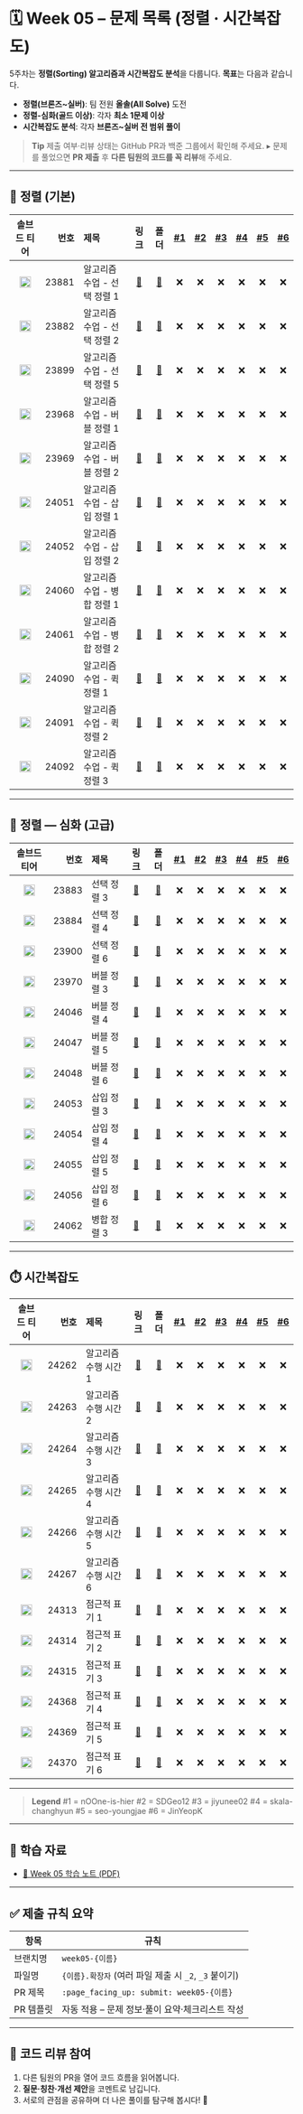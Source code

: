 # 🗓️ Week 05 – 문제 목록 (정렬 · 시간복잡도)

5주차는 **정렬(Sorting) 알고리즘과 시간복잡도 분석**을 다룹니다.
**목표**는 다음과 같습니다.

* **정렬(브론즈\~실버)**: 팀 전원 **올솔(All Solve)** 도전
* **정렬-심화(골드 이상)**: 각자 **최소 1문제 이상**
* **시간복잡도 분석**: 각자 **브론즈\~실버 전 범위 풀이**

> **Tip**
> 제출 여부·리뷰 상태는 GitHub PR과 백준 그룹에서 확인해 주세요.
> ▸ 문제를 풀었으면 **PR 제출** 후 **다른 팀원의 코드를 꼭 리뷰**해 주세요.

---

## 🔢 정렬 (기본)

<!--START:PROGRESS:SORT_BASIC-->

|                               솔브드 티어                               |    번호 | 제목                |                      링크                     |                   폴더                   | <a href="https://github.com/nOOne-is-hier" title="nOOne-is-hier">#1</a> | <a href="https://github.com/SDGeo12" title="SDGeo12">#2</a> | <a href="https://github.com/jiyunee02" title="jiyunee02">#3</a> | <a href="https://github.com/skala-changhyun" title="skala-changhyun">#4</a> | <a href="https://github.com/seo-youngjae" title="seo-youngjae">#5</a> | <a href="https://github.com/JinYeopKang" title="JinYeopKang">#6</a> |
| :----------------------------------------------------------------: | ----: | :---------------- | :-----------------------------------------: | :------------------------------------: | :---------------------------------------------------------------------: | :---------------------------------------------------------: | :-------------------------------------------------------------: | :-------------------------------------------------------------------------: | :-------------------------------------------------------------------: | :-----------------------------------------------------------------: |
|  <img src="https://static.solved.ac/tier_small/5.svg" width="20"/> | 23881 | 알고리즘 수업 - 선택 정렬 1 | [🔗](https://www.acmicpc.net/problem/23881) | [📁](./정렬/boj_23881_알고리즘_수업_-_선택_정렬_1) |                                    ❌                                    |                              ❌                              |                                ❌                                |                                      ❌                                      |                                   ❌                                   |                                  ❌                                  |
|  <img src="https://static.solved.ac/tier_small/5.svg" width="20"/> | 23882 | 알고리즘 수업 - 선택 정렬 2 | [🔗](https://www.acmicpc.net/problem/23882) | [📁](./정렬/boj_23882_알고리즘_수업_-_선택_정렬_2) |                                    ❌                                    |                              ❌                              |                                ❌                                |                                      ❌                                      |                                   ❌                                   |                                  ❌                                  |
|  <img src="https://static.solved.ac/tier_small/5.svg" width="20"/> | 23899 | 알고리즘 수업 - 선택 정렬 5 | [🔗](https://www.acmicpc.net/problem/23899) | [📁](./정렬/boj_23899_알고리즘_수업_-_선택_정렬_5) |                                    ❌                                    |                              ❌                              |                                ❌                                |                                      ❌                                      |                                   ❌                                   |                                  ❌                                  |
|  <img src="https://static.solved.ac/tier_small/5.svg" width="20"/> | 23968 | 알고리즘 수업 - 버블 정렬 1 | [🔗](https://www.acmicpc.net/problem/23968) | [📁](./정렬/boj_23968_알고리즘_수업_-_버블_정렬_1) |                                    ❌                                    |                              ❌                              |                                ❌                                |                                      ❌                                      |                                   ❌                                   |                                  ❌                                  |
|  <img src="https://static.solved.ac/tier_small/5.svg" width="20"/> | 23969 | 알고리즘 수업 - 버블 정렬 2 | [🔗](https://www.acmicpc.net/problem/23969) | [📁](./정렬/boj_23969_알고리즘_수업_-_버블_정렬_2) |                                    ❌                                    |                              ❌                              |                                ❌                                |                                      ❌                                      |                                   ❌                                   |                                  ❌                                  |
|  <img src="https://static.solved.ac/tier_small/5.svg" width="20"/> | 24051 | 알고리즘 수업 - 삽입 정렬 1 | [🔗](https://www.acmicpc.net/problem/24051) | [📁](./정렬/boj_24051_알고리즘_수업_-_삽입_정렬_1) |                                    ❌                                    |                              ❌                              |                                ❌                                |                                      ❌                                      |                                   ❌                                   |                                  ❌                                  |
|  <img src="https://static.solved.ac/tier_small/5.svg" width="20"/> | 24052 | 알고리즘 수업 - 삽입 정렬 2 | [🔗](https://www.acmicpc.net/problem/24052) | [📁](./정렬/boj_24052_알고리즘_수업_-_삽입_정렬_2) |                                    ❌                                    |                              ❌                              |                                ❌                                |                                      ❌                                      |                                   ❌                                   |                                  ❌                                  |
|  <img src="https://static.solved.ac/tier_small/8.svg" width="20"/> | 24060 | 알고리즘 수업 - 병합 정렬 1 | [🔗](https://www.acmicpc.net/problem/24060) | [📁](./정렬/boj_24060_알고리즘_수업_-_병합_정렬_1) |                                    ❌                                    |                              ❌                              |                                ❌                                |                                      ❌                                      |                                   ❌                                   |                                  ❌                                  |
|  <img src="https://static.solved.ac/tier_small/7.svg" width="20"/> | 24061 | 알고리즘 수업 - 병합 정렬 2 | [🔗](https://www.acmicpc.net/problem/24061) | [📁](./정렬/boj_24061_알고리즘_수업_-_병합_정렬_2) |                                    ❌                                    |                              ❌                              |                                ❌                                |                                      ❌                                      |                                   ❌                                   |                                  ❌                                  |
|  <img src="https://static.solved.ac/tier_small/6.svg" width="20"/> | 24090 | 알고리즘 수업 - 퀵 정렬 1  | [🔗](https://www.acmicpc.net/problem/24090) |  [📁](./정렬/boj_24090_알고리즘_수업_-_퀵_정렬_1) |                                    ❌                                    |                              ❌                              |                                ❌                                |                                      ❌                                      |                                   ❌                                   |                                  ❌                                  |
|  <img src="https://static.solved.ac/tier_small/6.svg" width="20"/> | 24091 | 알고리즘 수업 - 퀵 정렬 2  | [🔗](https://www.acmicpc.net/problem/24091) |  [📁](./정렬/boj_24091_알고리즘_수업_-_퀵_정렬_2) |                                    ❌                                    |                              ❌                              |                                ❌                                |                                      ❌                                      |                                   ❌                                   |                                  ❌                                  |
| <img src="https://static.solved.ac/tier_small/10.svg" width="20"/> | 24092 | 알고리즘 수업 - 퀵 정렬 3  | [🔗](https://www.acmicpc.net/problem/24092) |  [📁](./정렬/boj_24092_알고리즘_수업_-_퀵_정렬_3) |                                    ❌                                    |                              ❌                              |                                ❌                                |                                      ❌                                      |                                   ❌                                   |                                  ❌                                  |

<!--END:PROGRESS:SORT_BASIC-->

---

## 🧠 정렬 — 심화 (고급)

<!--START:PROGRESS:SORT_ADVANCED-->

|                               솔브드 티어                               |    번호 | 제목      |                      링크                     |                폴더               | <a href="https://github.com/nOOne-is-hier" title="nOOne-is-hier">#1</a> | <a href="https://github.com/SDGeo12" title="SDGeo12">#2</a> | <a href="https://github.com/jiyunee02" title="jiyunee02">#3</a> | <a href="https://github.com/skala-changhyun" title="skala-changhyun">#4</a> | <a href="https://github.com/seo-youngjae" title="seo-youngjae">#5</a> | <a href="https://github.com/JinYeopKang" title="JinYeopKang">#6</a> |
| :----------------------------------------------------------------: | ----: | :------ | :-----------------------------------------: | :-----------------------------: | :---------------------------------------------------------------------: | :---------------------------------------------------------: | :-------------------------------------------------------------: | :-------------------------------------------------------------------------: | :-------------------------------------------------------------------: | :-----------------------------------------------------------------: |
| <img src="https://static.solved.ac/tier_small/12.svg" width="20"/> | 23883 | 선택 정렬 3 | [🔗](https://www.acmicpc.net/problem/23883) | [📁](./정렬-심화/boj_23883_선택_정렬_3) |                                    ❌                                    |                              ❌                              |                                ❌                                |                                      ❌                                      |                                   ❌                                   |                                  ❌                                  |
| <img src="https://static.solved.ac/tier_small/12.svg" width="20"/> | 23884 | 선택 정렬 4 | [🔗](https://www.acmicpc.net/problem/23884) | [📁](./정렬-심화/boj_23884_선택_정렬_4) |                                    ❌                                    |                              ❌                              |                                ❌                                |                                      ❌                                      |                                   ❌                                   |                                  ❌                                  |
| <img src="https://static.solved.ac/tier_small/13.svg" width="20"/> | 23900 | 선택 정렬 6 | [🔗](https://www.acmicpc.net/problem/23900) | [📁](./정렬-심화/boj_23900_선택_정렬_6) |                                    ❌                                    |                              ❌                              |                                ❌                                |                                      ❌                                      |                                   ❌                                   |                                  ❌                                  |
| <img src="https://static.solved.ac/tier_small/12.svg" width="20"/> | 23970 | 버블 정렬 3 | [🔗](https://www.acmicpc.net/problem/23970) | [📁](./정렬-심화/boj_23970_버블_정렬_3) |                                    ❌                                    |                              ❌                              |                                ❌                                |                                      ❌                                      |                                   ❌                                   |                                  ❌                                  |
| <img src="https://static.solved.ac/tier_small/16.svg" width="20"/> | 24046 | 버블 정렬 4 | [🔗](https://www.acmicpc.net/problem/24046) | [📁](./정렬-심화/boj_24046_버블_정렬_4) |                                    ❌                                    |                              ❌                              |                                ❌                                |                                      ❌                                      |                                   ❌                                   |                                  ❌                                  |
| <img src="https://static.solved.ac/tier_small/16.svg" width="20"/> | 24047 | 버블 정렬 5 | [🔗](https://www.acmicpc.net/problem/24047) | [📁](./정렬-심화/boj_24047_버블_정렬_5) |                                    ❌                                    |                              ❌                              |                                ❌                                |                                      ❌                                      |                                   ❌                                   |                                  ❌                                  |
| <img src="https://static.solved.ac/tier_small/16.svg" width="20"/> | 24048 | 버블 정렬 6 | [🔗](https://www.acmicpc.net/problem/24048) | [📁](./정렬-심화/boj_24048_버블_정렬_6) |                                    ❌                                    |                              ❌                              |                                ❌                                |                                      ❌                                      |                                   ❌                                   |                                  ❌                                  |
| <img src="https://static.solved.ac/tier_small/11.svg" width="20"/> | 24053 | 삽입 정렬 3 | [🔗](https://www.acmicpc.net/problem/24053) | [📁](./정렬-심화/boj_24053_삽입_정렬_3) |                                    ❌                                    |                              ❌                              |                                ❌                                |                                      ❌                                      |                                   ❌                                   |                                  ❌                                  |
| <img src="https://static.solved.ac/tier_small/17.svg" width="20"/> | 24054 | 삽입 정렬 4 | [🔗](https://www.acmicpc.net/problem/24054) | [📁](./정렬-심화/boj_24054_삽입_정렬_4) |                                    ❌                                    |                              ❌                              |                                ❌                                |                                      ❌                                      |                                   ❌                                   |                                  ❌                                  |
| <img src="https://static.solved.ac/tier_small/17.svg" width="20"/> | 24055 | 삽입 정렬 5 | [🔗](https://www.acmicpc.net/problem/24055) | [📁](./정렬-심화/boj_24055_삽입_정렬_5) |                                    ❌                                    |                              ❌                              |                                ❌                                |                                      ❌                                      |                                   ❌                                   |                                  ❌                                  |
| <img src="https://static.solved.ac/tier_small/14.svg" width="20"/> | 24056 | 삽입 정렬 6 | [🔗](https://www.acmicpc.net/problem/24056) | [📁](./정렬-심화/boj_24056_삽입_정렬_6) |                                    ❌                                    |                              ❌                              |                                ❌                                |                                      ❌                                      |                                   ❌                                   |                                  ❌                                  |
| <img src="https://static.solved.ac/tier_small/11.svg" width="20"/> | 24062 | 병합 정렬 3 | [🔗](https://www.acmicpc.net/problem/24062) | [📁](./정렬-심화/boj_24062_병합_정렬_3) |                                    ❌                                    |                              ❌                              |                                ❌                                |                                      ❌                                      |                                   ❌                                   |                                  ❌                                  |

<!--END:PROGRESS:SORT_ADVANCED-->

---

## ⏱️ 시간복잡도

<!--START:PROGRESS:COMPLEXITY-->

|                               솔브드 티어                               |    번호 | 제목           |                      링크                     |                  폴더                  | <a href="https://github.com/nOOne-is-hier" title="nOOne-is-hier">#1</a> | <a href="https://github.com/SDGeo12" title="SDGeo12">#2</a> | <a href="https://github.com/jiyunee02" title="jiyunee02">#3</a> | <a href="https://github.com/skala-changhyun" title="skala-changhyun">#4</a> | <a href="https://github.com/seo-youngjae" title="seo-youngjae">#5</a> | <a href="https://github.com/JinYeopKang" title="JinYeopKang">#6</a> |
| :----------------------------------------------------------------: | ----: | :----------- | :-----------------------------------------: | :----------------------------------: | :---------------------------------------------------------------------: | :---------------------------------------------------------: | :-------------------------------------------------------------: | :-------------------------------------------------------------------------: | :-------------------------------------------------------------------: | :-----------------------------------------------------------------: |
|  <img src="https://static.solved.ac/tier_small/1.svg" width="20"/> | 24262 | 알고리즘 수행 시간 1 | [🔗](https://www.acmicpc.net/problem/24262) | [📁](./시간복잡도/boj_24262_알고리즘_수행_시간_1) |                                    ❌                                    |                              ❌                              |                                ❌                                |                                      ❌                                      |                                   ❌                                   |                                  ❌                                  |
|  <img src="https://static.solved.ac/tier_small/2.svg" width="20"/> | 24263 | 알고리즘 수행 시간 2 | [🔗](https://www.acmicpc.net/problem/24263) | [📁](./시간복잡도/boj_24263_알고리즘_수행_시간_2) |                                    ❌                                    |                              ❌                              |                                ❌                                |                                      ❌                                      |                                   ❌                                   |                                  ❌                                  |
|  <img src="https://static.solved.ac/tier_small/3.svg" width="20"/> | 24264 | 알고리즘 수행 시간 3 | [🔗](https://www.acmicpc.net/problem/24264) | [📁](./시간복잡도/boj_24264_알고리즘_수행_시간_3) |                                    ❌                                    |                              ❌                              |                                ❌                                |                                      ❌                                      |                                   ❌                                   |                                  ❌                                  |
|  <img src="https://static.solved.ac/tier_small/3.svg" width="20"/> | 24265 | 알고리즘 수행 시간 4 | [🔗](https://www.acmicpc.net/problem/24265) | [📁](./시간복잡도/boj_24265_알고리즘_수행_시간_4) |                                    ❌                                    |                              ❌                              |                                ❌                                |                                      ❌                                      |                                   ❌                                   |                                  ❌                                  |
|  <img src="https://static.solved.ac/tier_small/3.svg" width="20"/> | 24266 | 알고리즘 수행 시간 5 | [🔗](https://www.acmicpc.net/problem/24266) | [📁](./시간복잡도/boj_24266_알고리즘_수행_시간_5) |                                    ❌                                    |                              ❌                              |                                ❌                                |                                      ❌                                      |                                   ❌                                   |                                  ❌                                  |
|  <img src="https://static.solved.ac/tier_small/4.svg" width="20"/> | 24267 | 알고리즘 수행 시간 6 | [🔗](https://www.acmicpc.net/problem/24267) | [📁](./시간복잡도/boj_24267_알고리즘_수행_시간_6) |                                    ❌                                    |                              ❌                              |                                ❌                                |                                      ❌                                      |                                   ❌                                   |                                  ❌                                  |
|  <img src="https://static.solved.ac/tier_small/6.svg" width="20"/> | 24313 | 점근적 표기 1     | [🔗](https://www.acmicpc.net/problem/24313) |   [📁](./시간복잡도/boj_24313_점근적_표기_1)   |                                    ❌                                    |                              ❌                              |                                ❌                                |                                      ❌                                      |                                   ❌                                   |                                  ❌                                  |
|  <img src="https://static.solved.ac/tier_small/6.svg" width="20"/> | 24314 | 점근적 표기 2     | [🔗](https://www.acmicpc.net/problem/24314) |   [📁](./시간복잡도/boj_24314_점근적_표기_2)   |                                    ❌                                    |                              ❌                              |                                ❌                                |                                      ❌                                      |                                   ❌                                   |                                  ❌                                  |
|  <img src="https://static.solved.ac/tier_small/7.svg" width="20"/> | 24315 | 점근적 표기 3     | [🔗](https://www.acmicpc.net/problem/24315) |   [📁](./시간복잡도/boj_24315_점근적_표기_3)   |                                    ❌                                    |                              ❌                              |                                ❌                                |                                      ❌                                      |                                   ❌                                   |                                  ❌                                  |
| <img src="https://static.solved.ac/tier_small/10.svg" width="20"/> | 24368 | 점근적 표기 4     | [🔗](https://www.acmicpc.net/problem/24368) |   [📁](./시간복잡도/boj_24368_점근적_표기_4)   |                                    ❌                                    |                              ❌                              |                                ❌                                |                                      ❌                                      |                                   ❌                                   |                                  ❌                                  |
| <img src="https://static.solved.ac/tier_small/10.svg" width="20"/> | 24369 | 점근적 표기 5     | [🔗](https://www.acmicpc.net/problem/24369) |   [📁](./시간복잡도/boj_24369_점근적_표기_5)   |                                    ❌                                    |                              ❌                              |                                ❌                                |                                      ❌                                      |                                   ❌                                   |                                  ❌                                  |
| <img src="https://static.solved.ac/tier_small/10.svg" width="20"/> | 24370 | 점근적 표기 6     | [🔗](https://www.acmicpc.net/problem/24370) |   [📁](./시간복잡도/boj_24370_점근적_표기_6)   |                                    ❌                                    |                              ❌                              |                                ❌                                |                                      ❌                                      |                                   ❌                                   |                                  ❌                                  |

<!--END:PROGRESS:COMPLEXITY-->

---

> **Legend**
> \#1 = nOOne-is-hier
> \#2 = SDGeo12
> \#3 = jiyunee02
> \#4 = skala-changhyun
> \#5 = seo-youngjae
> \#6 = JinYeopK

---

## 📝 학습 자료

* [📄 Week 05 학습 노트 (PDF)](../../docs/study-note-week05.pdf)

---

## ✅ 제출 규칙 요약

| 항목     | 규칙                                     |
| ------ | -------------------------------------- |
| 브랜치명   | `week05-{이름}`                          |
| 파일명    | `{이름}.확장자` (여러 파일 제출 시 `_2`, `_3` 붙이기) |
| PR 제목  | `:page_facing_up: submit: week05-{이름}` |
| PR 템플릿 | 자동 적용 – 문제 정보·풀이 요약·체크리스트 작성           |

---

## 💬 코드 리뷰 참여

1. 다른 팀원의 PR을 열어 코드 흐름을 읽어봅니다.
2. **질문·칭찬·개선 제안**을 코멘트로 남깁니다.
3. 서로의 관점을 공유하며 더 나은 풀이를 탐구해 봅시다! 🚀
